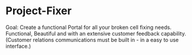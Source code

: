 Project-Fixer
=============

Goal: Create a functional Portal for all your broken cell fixing needs. Functional, Beautiful and with an extensive customer feedback capability. (Customer relations communications must be built in - in a easy to use interface.)
